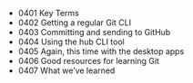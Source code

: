 - 0401 Key Terms
- 0402 Getting a regular Git CLI
- 0403 Committing and sending to GitHub
- 0404 Using the hub CLI tool
- 0405 Again, this time with the desktop apps
- 0406 Good resources for learning Git
- 0407 What we’ve learned
